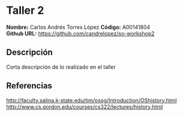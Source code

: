 # Taller 2

**Nombre:** Carlos Andrés Torres López 
**Código:** A00141804   
**Github URL:** https://github.com/candrelopez/so-workshop2


## Descripción

Corta descripción de lo realizado en el taller

## Referencias

http://faculty.salina.k-state.edu/tim/ossg/Introduction/OShistory.html  
http://www.cs.gordon.edu/courses/cs322/lectures/history.html
